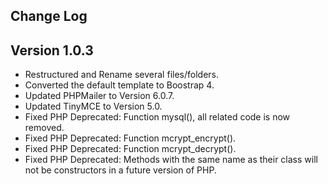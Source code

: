 ## Change Log

## Version 1.0.3

- Restructured and Rename several files/folders.
- Converted the default template to Boostrap 4.
- Updated PHPMailer to Version 6.0.7.
- Updated TinyMCE to Version 5.0.
- Fixed PHP Deprecated: Function mysql(), all related code is now removed. 
- Fixed PHP Deprecated: Function mcrypt_encrypt().
- Fixed PHP Deprecated: Function mcrypt_decrypt().
- Fixed PHP Deprecated: Methods with the same name as their class will not be constructors in a future version of PHP.
